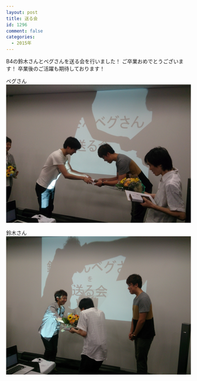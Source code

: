 ```yaml
---
layout: post
title: 送る会
id: 1296
comment: false
categories:
  - 2015年
---
```


B4の鈴木さんとベグさんを送る会を行いました！
ご卒業おめでとうございます！
卒業後のご活躍も期待しております！

ベグさん
[![21003865398_63fc1236db_o](/wp-content/uploads/2015/10/21003865398_63fc1236db_o.jpg)](/wp-content/uploads/2015/10/21003865398_63fc1236db_o.jpg)

鈴木さん
[![21181462342_cd4dd43a98_o](/wp-content/uploads/2015/10/21181462342_cd4dd43a98_o.jpg)](/wp-content/uploads/2015/10/21181462342_cd4dd43a98_o.jpg)
